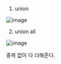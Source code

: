 1. union

![image](https://user-images.githubusercontent.com/108928206/187452948-38a3b221-244a-4b02-8173-5bc3ca3fdd99.png)

2. union all

![image](https://user-images.githubusercontent.com/108928206/187452992-8ce5416c-34d7-421b-8d76-d4392b6cba18.png)

중복 없이 다 더해준다.

